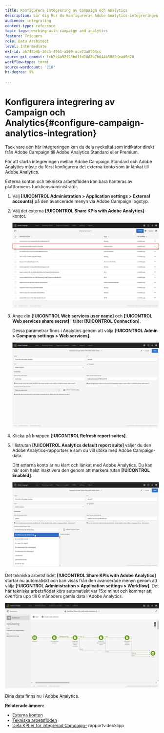 ```yaml
---
title: Konfigurera integrering av Campaign och Analytics
description: Lär dig hur du konfigurerar Adobe Analytics-integreringen för att börja mäta hur bra e-postleveransen är.
audience: integrating
content-type: reference
topic-tags: working-with-campaign-and-analytics
feature: Triggers
role: Data Architect
level: Intermediate
exl-id: a6748b4b-36c5-4961-a599-ace73a8504cc
source-git-commit: fcb5c4a92f23bdffd1082b7b044b5859dead9d70
workflow-type: tm+mt
source-wordcount: '216'
ht-degree: 9%

---
```


# Konfigurera integrering av Campaign och Analytics{#configure-campaign-analytics-integration}

Tack vare den här integreringen kan du dela nyckeltal som indikator direkt från Adobe Campaign till Adobe Analytics Standard eller Premium.

För att starta integreringen mellan Adobe Campaign Standard och Adobe Analytics måste du först konfigurera det externa konto som är länkat till Adobe Analytics.

Externa konton och tekniska arbetsflöden kan bara hanteras av plattformens funktionsadministratör.

1. Välj **[!UICONTROL Administration > Application settings > External accounts]** på den avancerade menyn via Adobe Campaign logotyp.
1. Välj det externa **[!UICONTROL Share KPIs with Adobe Analytics]**-kontot.

   ![](assets/analytics_2.png)

1. Ange din **[!UICONTROL Web services user name]** och **[!UICONTROL Web services share secret]** i fältet **[!UICONTROL Connection]**.

   Dessa parametrar finns i Analytics genom att välja **[!UICONTROL Admin > Company settings > Web services]**.

   ![](assets/analytics_1.png)

1. Klicka på knappen **[!UICONTROL Refresh report suites]**.
1. I listrutan **[!UICONTROL Analytics default report suite]** väljer du den Adobe Analytics-rapportserie som du vill utöka med Adobe Campaign-data.

   Ditt externa konto är nu klart och länkat med Adobe Analytics. Du kan när som helst inaktivera den genom att markera rutan **[!UICONTROL Enabled]**.

   ![](assets/analytics.png)

Det tekniska arbetsflödet **[!UICONTROL Share KPIs with Adobe Analytics]** startar nu automatiskt och kan visas från den avancerade menyn genom att välja **[!UICONTROL Administration > Application settings > Workflow]**. Det här tekniska arbetsflödet körs automatiskt var 15:e minut och kommer att överföra upp till 6 månaders gamla data i Adobe Analytics.

![](assets/analytics_3.png)

Dina data finns nu i Adobe Analytics.

**Relaterade ämnen:**

* [Externa konton](../../administration/using/external-accounts.md)
* [Tekniska arbetsflöden](../../administration/using/technical-workflows.md)
* [Dela KPI:er för integrerad Campaign-](https://helpx.adobe.com/se/marketing-cloud/how-to/email-marketing.html) rapportvideoklipp
